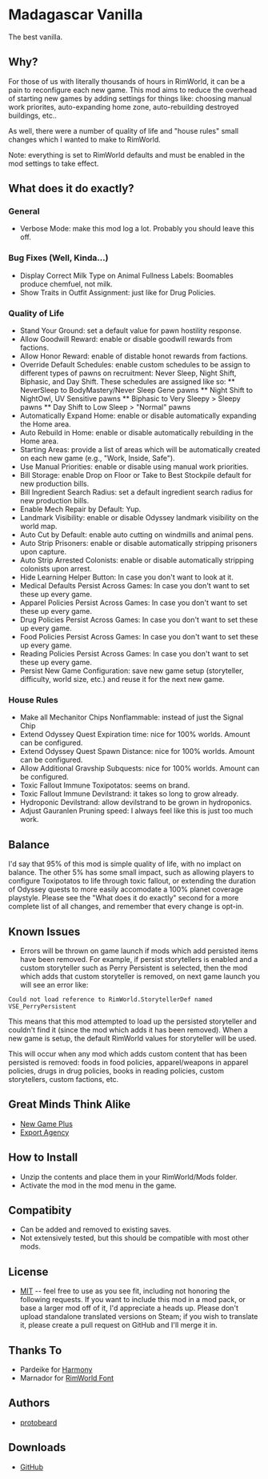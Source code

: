 # Madagascar Vanilla

The best vanilla.

## Why?

For those of us with literally thousands of hours in RimWorld, it can be a pain to reconfigure each new game. This mod aims to reduce the overhead of starting new games by adding settings for things like: choosing manual work priorites, auto-expanding home zone, auto-rebuilding destroyed buildings, etc..

As well, there were a number of quality of life and "house rules" small changes which I wanted to make to RimWorld.

Note: everything is set to RimWorld defaults and must be enabled in the mod settings to take effect.

## What does it do exactly?

### General

* Verbose Mode: make this mod log a lot. Probably you should leave this off.

### Bug Fixes (Well, Kinda...)

* Display Correct Milk Type on Animal Fullness Labels: Boomables produce chemfuel, not milk.
* Show Traits in Outfit Assignment: just like for Drug Policies.

### Quality of Life

* Stand Your Ground: set a default value for pawn hostility response.
* Allow Goodwill Reward: enable or disable goodwill rewards from factions.
* Allow Honor Reward: enable of distable honot rewards from factions.
* Override Default Schedules: enable custom schedules to be assign to different types of pawns on recruitment: Never Sleep, Night Shift, Biphasic, and Day Shift. These schedules are assigned like so:
** NeverSleep to BodyMastery/Never Sleep Gene pawns
** Night Shift to NightOwl, UV Sensitive pawns
** Biphasic to Very Sleepy > Sleepy pawns
** Day Shift to Low Sleep > "Normal" pawns
* Automatically Expand Home: enable or disable automatically expanding the Home area.
* Auto Rebuild in Home: enable or disable automatically rebuilding in the Home area.
* Starting Areas: provide a list of areas which will be automatically created on each new game (e.g., "Work, Inside, Safe").
* Use Manual Priorities: enable or disable using manual work priorities.
* Bill Storage: enable Drop on Floor or Take to Best Stockpile default for new production bills.
* Bill Ingredient Search Radius: set a default ingredient search radius for new production bills.
* Enable Mech Repair by Default: Yup.
* Landmark Visibility: enable or disable Odyssey landmark visibility on the world map.
* Auto Cut by Default: enable auto cutting on windmills and animal pens.
* Auto Strip Prisoners: enable or disable automatically stripping prisoners upon capture.
* Auto Strip Arrested Colonists: enable or disable automatically stripping colonists upon arrest.
* Hide Learning Helper Button: In case you don't want to look at it.
* Medical Defaults Persist Across Games: In case you don't want to set these up every game.
* Apparel Policies Persist Across Games: In case you don't want to set these up every game.
* Drug Policies Persist Across Games: In case you don't want to set these up every game.
* Food Policies Persist Across Games: In case you don't want to set these up every game.
* Reading Policies Persist Across Games: In case you don't want to set these up every game.
* Persist New Game Configuration: save new game setup (storyteller, difficulty, world size, etc.) and reuse it for the next new game.

### House Rules

* Make all Mechanitor Chips Nonflammable: instead of just the Signal Chip
* Extend Odyssey Quest Expiration time: nice for 100% worlds. Amount can be configured.
* Extend Odyssey Quest Spawn Distance: nice for 100% worlds. Amount can be configured.
* Allow Additional Gravship Subquests: nice for 100% worlds. Amount can be configured.
* Toxic Fallout Immune Toxipotatos: seems on brand.
* Toxic Fallout Immune Devilstrand: it takes so long to grow already.
* Hydroponic Devilstrand: allow devilstrand to be grown in hydroponics.
* Adjust Gauranlen Pruning speed: I always feel like this is just too much work.


## Balance

I'd say that 95% of this mod is simple quality of life, with no implact on balance. The other 5% has some small impact, such as allowing players to configure Toxipotatos to life through toxic fallout, or extending the duration of Odyssey quests to more easily accomodate a 100% planet coverage playstyle. Please see the "What does it do exactly" second for a more complete list of all changes, and remember that every change is opt-in.

## Known Issues

* Errors will be thrown on game launch if mods which add persisted items have been removed. For example, if persist storytellers is enabled and a custom storyteller such as Perry Persistent is selected, then the mod which adds that custom storyteller is removed, on next game launch you will see an error like:

`Could not load reference to RimWorld.StorytellerDef named VSE_PerryPersistent`

This means that this mod attempted to load up the persisted storyteller and couldn't find it (since the mod which adds it has been removed). When a new game is setup, the default RimWorld values for storyteller will be used.

This will occur when any mod which adds custom content that has been persisted is removed: foods in food policies, apparel/weapons in apparel policies, drugs in drug policies, books in reading policies, custom storytellers, custom factions, etc.

## Great Minds Think Alike

* [New Game Plus][new_game_plus]
* [Export Agency][export_agency]

## How to Install

* Unzip the contents and place them in your RimWorld/Mods folder.
* Activate the mod in the mod menu in the game.

## Compatibity

* Can be added and removed to existing saves.
* Not extensively tested, but this should be compatible with most other mods.

## License

* [MIT][license] -- feel free to use as you see fit, including not honoring the following requests. If you want to include this mod in a mod pack, or base a larger mod off of it, I'd appreciate a heads up. Please don't upload standalone translated versions on Steam; if you wish to translate it, please create a pull request on GitHub and I'll merge it in.

## Thanks To

* Pardeike for [Harmony][harmonylib]
* Marnador for [RimWorld Font][font]

## Authors

* [protobeard][protobeard]


## Downloads

* [GitHub][github]

[license]: https://github.com/protobeard/madagascar_vanilla/blob/master/LICENSE
[harmonylib]: https://github.com/pardeike/Harmony
[font]: https://ludeon.com/forums/index.php?topic=11022.0

[steam]: http://steamcommunity.com/sharedfiles/filedetails/?id={mod_steam_id}
[github]: https://github.com/protobeard/madagascar_vanilla/releases

[protobeard]: https://github.com/protobeard
[patreon]: https://www.patreon.com/protobeard

[new_game_plus]: https://steamcommunity.com/sharedfiles/filedetails/?id=2909126210
[export_agency]: https://steamcommunity.com/sharedfiles/filedetails/?id=1467209473
